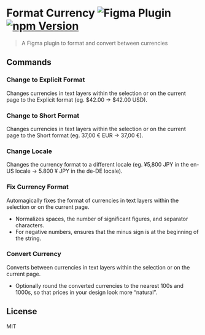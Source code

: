 # Format Currency ![Figma Plugin](https://img.shields.io/badge/figma-plugin-1BC47D.svg) [![npm Version](https://img.shields.io/npm/v/figma-format-currency.svg)](https://www.npmjs.com/package/figma-format-currency)

> A Figma plugin to format and convert between currencies

## Commands

### Change to Explicit Format

Changes currencies in text layers within the selection or on the current page to the Explicit format (eg. $42.00 → $42.00 USD).

### Change to Short Format

Changes currencies in text layers within the selection or on the current page to the Short format  (eg. 37,00 € EUR → 37,00 €).

### Change Locale

Changes the currency format to a different locale (eg. ¥5,800 JPY in the en-US locale → 5.800 ¥ JPY in the de-DE locale).

### Fix Currency Format

Automagically fixes the format of currencies in text layers within the selection or on the current page.
- Normalizes spaces, the number of significant figures, and separator characters.
- For negative numbers, ensures that the minus sign is at the beginning of the string.

### Convert Currency

Converts between currencies in text layers within the selection or on the current page.

- Optionally round the converted currencies to the nearest 100s and 1000s, so that prices in your design look more “natural”.

## License

MIT
